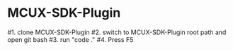 # MCUX-SDK-Plugin
#1. clone MCUX-SDK-Plugin
#2. switch to MCUX-SDK-Plugin root path and open git bash
#3. run "code ."
#4. Press F5